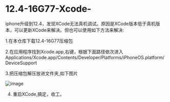 # 12.4-16G77-Xcode-

iphone升级到12.4，发现XCode无法真机调试。原因是XCode版本低于真机版本，可以更新XCode来解决。但也可以使用如下方法来解决:

1.在本仓库下载12.4-16G77压缩包

2.在应用程序找到Xcode.app,右键，根据下面路径依次进入
  Applications/Xcode.app/Contents/Developer/Platforms/iPhoneOS.platform/DeviceSupport
  
3.把压缩包解压放进文件夹,如下图片

![image](https://github.com/wzdh12/12.4-16G77-Xcode-/blob/master/images/wechat_image.png)

4. 重启XCode,搞定，收工。
